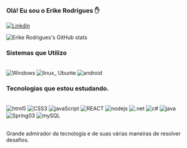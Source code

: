 
### Olá! Eu sou o Erike Rodrigues ✋ 

[![Linkdin](https://img.shields.io/badge/LinkedIn-0077B5?style=for-the-badge&logo=linkedin&logoColor=white)](https://www.linkedin.com/in/erike-rodrigues-b5b060213)


![Erike Rodrigues's GitHub stats](https://github-readme-stats.vercel.app/api?username=Erike-Rodrigues&show_icons=true&theme=dracula)

### Sistemas que Utilizo

<div  style="display: inline_block"><br/>
    <img align= "center" alt="Windows"src="https://img.shields.io/badge/Windows-0078D6?style=for-the-badge&logo=windows&logoColor=white" />
    <img align= "center" alt="linux_ Ubunte"src="https://img.shields.io/badge/Ubuntu-E95420?style=for-the-badge&logo=ubuntu&logoColor=white" />
    <img align= "center" alt="android"src="https://img.shields.io/badge/Android-3DDC84?style=for-the-badge&logo=android&logoColor=white" />
</div>

### Tecnologias que estou estudando.

<div  style="display: inline_block"><br/>
    <img align= "center" alt="html5"src="https://img.shields.io/badge/HTML5-E34F26?style=for-the-badge&logo=html5&logoColor=white" />
    <img align= "center" alt="CSS3"src="https://img.shields.io/badge/CSS-239120?&style=for-the-badge&logo=css3&logoColor=white"/>
    <img align= "center" alt="javaScript"src="https://img.shields.io/badge/JavaScript-F7DF1E?style=for-the-badge&logo=javascript&logoColor=black" />
    <img align= "center" alt="REACT"src="https://img.shields.io/badge/React-20232A?style=for-the-badge&logo=react&logoColor=61DAFB"/>
    <img align= "center" alt="nodejs"src="https://img.shields.io/badge/Node.js-43853D?style=for-the-badge&logo=node.js&logoColor=white" />
    <img align= "center" alt=".net"src="https://img.shields.io/badge/.NET-5C2D91?style=for-the-badge&logo=.net&logoColor=white" />
    <img align= "center" alt="c#"src="https://img.shields.io/badge/C%23-239120?style=for-the-badge&logo=c-sharp&logoColor=white" />
    <img align= "center" alt="java"src="https://img.shields.io/badge/Java-ED8B00?style=for-the-badge&logo=java&logoColor=white" />
     <img align= "center" alt="Spring03"src="https://img.shields.io/badge/Spring-6DB33F?style=for-the-badge&logo=spring&logoColor=white" />
     <img align= "center" alt="mySQL"src="https://img.shields.io/badge/MySQL-00000F?style=for-the-badge&logo=mysql&logoColor=white" />
    
</div><br/>

Grande admirador da tecnologia e de suas várias maneiras de resolver desafios.




